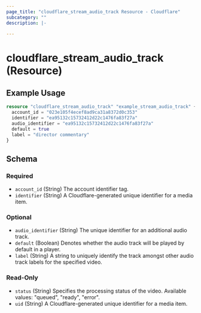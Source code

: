 ```yaml
---
page_title: "cloudflare_stream_audio_track Resource - Cloudflare"
subcategory: ""
description: |-
  
---
```


# cloudflare_stream_audio_track (Resource)



## Example Usage

```terraform
resource "cloudflare_stream_audio_track" "example_stream_audio_track" {
  account_id = "023e105f4ecef8ad9ca31a8372d0c353"
  identifier = "ea95132c15732412d22c1476fa83f27a"
  audio_identifier = "ea95132c15732412d22c1476fa83f27a"
  default = true
  label = "director commentary"
}
```

<!-- schema generated by tfplugindocs -->
## Schema

### Required

- `account_id` (String) The account identifier tag.
- `identifier` (String) A Cloudflare-generated unique identifier for a media item.

### Optional

- `audio_identifier` (String) The unique identifier for an additional audio track.
- `default` (Boolean) Denotes whether the audio track will be played by default in a player.
- `label` (String) A string to uniquely identify the track amongst other audio track labels for the specified video.

### Read-Only

- `status` (String) Specifies the processing status of the video.
Available values: "queued", "ready", "error".
- `uid` (String) A Cloudflare-generated unique identifier for a media item.


